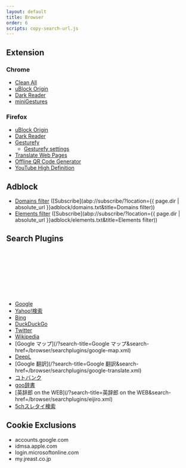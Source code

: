 ```yaml
---
layout: default
title: Browser
order: 6
scripts: copy-search-url.js
---
```



## Extension

### Chrome

- [Clean All](https://chrome.google.com/webstore/detail/elidgjfpciimeeeoeneeiifkmhadhkeh)
- [uBlock Origin](https://chrome.google.com/webstore/detail/cjpalhdlnbpafiamejdnhcphjbkeiagm)
- [Dark Reader](https://chrome.google.com/webstore/detail/eimadpbcbfnmbkopoojfekhnkhdbieeh)
- [miniGestures](https://chrome.google.com/webstore/detail/apnjnepphihnjahpbfjiebcnpgmjnhfp)

### Firefox

- [uBlock Origin](https://addons.mozilla.org/firefox/addon/ublock-origin/)
- [Dark Reader](https://addons.mozilla.org/ja/firefox/addon/darkreader/)
- [Gesturefy](https://addons.mozilla.org/firefox/addon/gesturefy/)
  - [Gesturefy settings](settings/gesturefy.json)
- [Translate Web Pages](https://addons.mozilla.org/ja/firefox/addon/traduzir-paginas-web/)
- [Offline QR Code Generator](https://addons.mozilla.org/ja/firefox/addon/offline-qr-code-generator/)
- [YouTube High Definition](https://addons.mozilla.org/ja/firefox/addon/youtube-high-definition/)

## Adblock

- [Domains filter](adblock/domains.txt) ([Subscribe](abp://subscribe/?location={{ page.dir | absolute_url }}adblock/domains.txt&title=Domains filter))
- [Elements filter](adblock/elements.txt) ([Subscribe](abp://subscribe/?location={{ page.dir | absolute_url }}adblock/elements.txt&title=Elements filter))

## Search Plugins

- [Google](/?search-title=Google&search-href=/browser/searchplugins/google.xml) [<svg class="icon"><use xlink:href="/assets/images/icons.svg#copy"/></svg>](javascript:copySearchUrl('searchplugins/google.xml'))
- [Yahoo!検索](/?search-title=Yahoo!検索&search-href=/browser/searchplugins/yahoo.xml)
- [Bing](/?search-title=Bing&search-href=/browser/searchplugins/bing.xml)
- [DuckDuckGo](/?search-title=DuckDuckGo&search-href=/browser/searchplugins/duckduckgo.xml)
- [Twitter](/?search-title=Twitter&search-href=/browser/searchplugins/twitter.xml)
- [Wikipedia](/?search-title=Wikipedia&search-href=/browser/searchplugins/wikipedia.xml)
- [Google マップ](/?search-title=Google マップ&search-href=/browser/searchplugins/google-map.xml)
- [DeepL](/?search-title=DeepL&search-href=/browser/searchplugins/deepl.xml)
- [Google 翻訳](/?search-title=Google 翻訳&search-href=/browser/searchplugins/google-translate.xml)
- [コトバンク](/?search-title=コトバンク&search-href=/browser/searchplugins/kotobank.xml)
- [goo辞書](/?search-title=goo辞書&search-href=/browser/searchplugins/goo-dictionary.xml)
- [英辞郎 on the WEB](/?search-title=英辞郎 on the WEB&search-href=/browser/searchplugins/eijiro.xml)
- [5chスレタイ検索](/?search-title=5chスレタイ検索&search-href=/browser/searchplugins/5ch.xml)

## Cookie Exclusions

- accounts.google.com
- idmsa.apple.com
- login.microsoftonline.com
- my.jreast.co.jp
